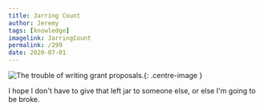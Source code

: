 ```yaml
---
title: Jarring Count
author: Jeremy
tags: [knowledge]
imagelink: JarringCount
permalink: /299
date: 2020-07-01
---
```


![The trouble of writing grant proposals.](https://res.cloudinary.com/dh3hm8pb7/image/upload/c_scale,q_auto:best/v1535842782/Handwaving/Published/JarringCount.png){: .centre-image }

I hope I don't have to give that left jar to someone else, or else I'm going to be broke.
